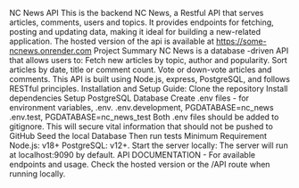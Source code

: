 NC News API
This is the backend NC News, a Restful API that serves articles, comments, users and topics.
It provides endpoints for fetching, posting and updating data, making it ideal for building a new-related application.
The hosted version of the api is available at https://some-ncnews.onrender.com
Project Summary
NC News is a database -driven API that allows users to:
Fetch new articles by topic, author and popularity.
Sort articles by date, title or comment count.
Vote or down-vote articles and comments.
This API is built using Node.js, express, PostgreSQL, and follows RESTful principles.
Installation and Setup Guide:
Clone the repository
Install dependencies
Setup PostgreSQL Database
Create .env files - for environment variables,  .env.
.env.development, PGDATABASE=nc_news
.env.test, PGDATABASE=nc_news_test
Both .env files should be added to gitignore. This will secure vital information that should not be pushed to GitHub
Seed the local Database
Then run tests 
Minimum Requirement
Node.js: v18+
PostgreSQL: v12+.
Start the server locally: The server will run at localhost:9090 by default.
API DOCUMENTATION - For available endpoints and usage. Check the hosted version or the /API route when running locally.